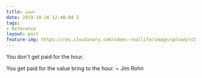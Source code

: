 ```yaml
---
title: คุณค่า
date: 2019-10-26 12:48:04 Z
tags:
- Reference
layout: post
feature-img: https://res.cloudinary.com/sdees-reallife/image/upload/v1555658919/sample_feature_img.png
---
```


You don't get paid for the hour.

<i class="fa fa-child" style="color:plum"></i>

You get paid for the value bring to the hour. ~ Jim Rohn
